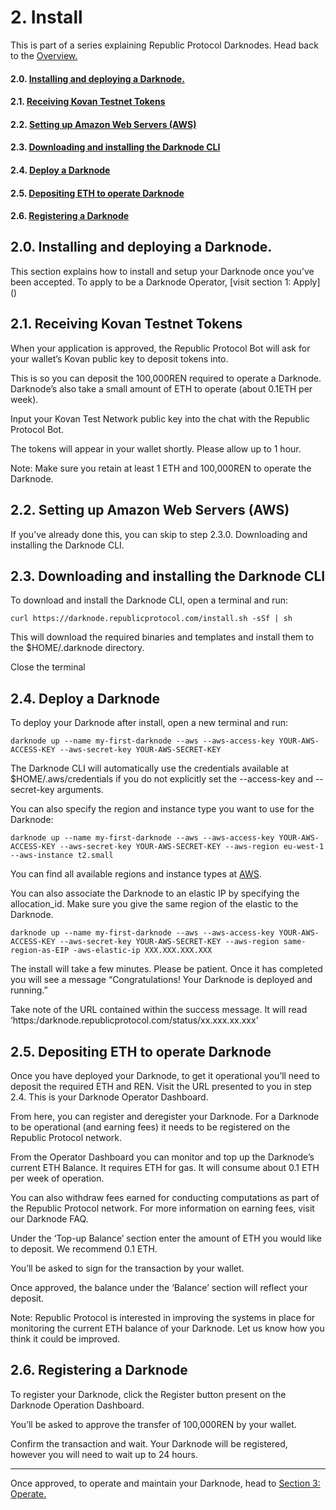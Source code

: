 # 2. Install
This is part of a series explaining Republic Protocol Darknodes. Head back to the [Overview.]()

#### 2.0. [Installing and deploying a Darknode.](#20-installing-and-deploying-a-darknode-1)
#### 2.1. [Receiving Kovan Testnet Tokens ](#21-receiving-kovan-testnet-tokens)
#### 2.2. [Setting up Amazon Web Servers (AWS)](#22-setting-up-amazon-web-servers-aws-1)
#### 2.3. [Downloading and installing the Darknode CLI](#23-downloading-and-installing-the-darknode-cli-1)
#### 2.4. [Deploy a Darknode](#24-deploy-a-darknode-1)
#### 2.5. [Depositing ETH to operate Darknode](#25-depositing-eth-to-operate-darknode-1)
#### 2.6. [Registering a Darknode](#26-registering-a-darknode-1)



## 2.0. Installing and deploying a Darknode.
This section explains how to install and setup your Darknode once you’ve been accepted. To apply to be a Darknode Operator, [visit section 1: Apply] ()



## 2.1. Receiving Kovan Testnet Tokens
When your application is approved, the Republic Protocol Bot will ask for your wallet’s Kovan public key to deposit tokens into.

This is so you can deposit the 100,000REN required to operate a Darknode. Darknode’s also take a small amount of ETH to operate (about 0.1ETH per week). 

Input your Kovan Test Network public key into the chat with the Republic Protocol Bot. 

The tokens will appear in your wallet shortly. Please allow up to 1 hour. 

Note: Make sure you retain at least 1 ETH and 100,000REN to operate the Darknode.


## 2.2. Setting up Amazon Web Servers (AWS)

If you’ve already done this, you can skip to step 2.3.0. Downloading and installing the Darknode CLI. 


## 2.3. Downloading and installing the Darknode CLI
To download and install the Darknode CLI, open a terminal and run:

```
curl https://darknode.republicprotocol.com/install.sh -sSf | sh
```

This will download the required binaries and templates and install them to the $HOME/.darknode directory. 
 
Close the terminal


## 2.4. Deploy a Darknode

To deploy your Darknode after install, open a new terminal and run: 

```
darknode up --name my-first-darknode --aws --aws-access-key YOUR-AWS-ACCESS-KEY --aws-secret-key YOUR-AWS-SECRET-KEY
```

The Darknode CLI will automatically use the credentials available at $HOME/.aws/credentials if you do not explicitly set the --access-key and --secret-key arguments.

You can also specify the region and instance type you want to use for the Darknode:

```
darknode up --name my-first-darknode --aws --aws-access-key YOUR-AWS-ACCESS-KEY --aws-secret-key YOUR-AWS-SECRET-KEY --aws-region eu-west-1 --aws-instance t2.small
```

You can find all available regions and instance types at [AWS](https://docs.aws.amazon.com/AmazonRDS/latest/UserGuide/Concepts.RegionsAndAvailabilityZones.html).

You can also associate the Darknode to an elastic IP by specifying the allocation_id. Make sure you give the same region of the elastic to the Darknode.

```
darknode up --name my-first-darknode --aws --aws-access-key YOUR-AWS-ACCESS-KEY --aws-secret-key YOUR-AWS-SECRET-KEY --aws-region same-region-as-EIP -aws-elastic-ip XXX.XXX.XXX.XXX
```

The install will take a few minutes. Please be patient. Once it has completed you will see a message “Congratulations! Your Darknode is deployed and running.”

Take note of the URL contained within the success message. It will read ‘https:/darknode.republicprotocol.com/status/xx.xxx.xx.xxx'


## 2.5. Depositing ETH to operate Darknode

Once you have deployed your Darknode, to get it operational you’ll need to deposit the required ETH and REN. Visit the URL presented to you in step 2.4. This is your Darknode Operator Dashboard. 

From here, you can register and deregister your Darknode. For a Darknode to be operational (and earning fees) it needs to be registered on the Republic Protocol network. 

From the Operator Dashboard you can monitor and top up the Darknode’s current ETH Balance. It requires ETH for gas. It will consume about 0.1 ETH per week of operation. 

You can also withdraw fees earned for conducting computations as part of the Republic Protocol network. For more information on earning fees, visit our Darknode FAQ. 

Under the ‘Top-up Balance’ section enter the amount of ETH you would like to deposit. We recommend 0.1 ETH. 

You’ll be asked to sign for the transaction by your wallet. 

Once approved, the balance under the ‘Balance’ section will reflect your deposit. 

Note: Republic Protocol is interested in improving the systems in place for monitoring the current ETH balance of your Darknode. Let us know how you think it could be improved. 


## 2.6. Registering a Darknode
To register your Darknode, click the Register button present on the Darknode Operation Dashboard.

You’ll be asked to approve the transfer of 100,000REN by your wallet. 

Confirm the transaction and wait. Your Darknode will be registered, however you will need to wait up to 24 hours. 



---
Once approved, to operate and maintain your Darknode, head to [Section 3: Operate.]()


